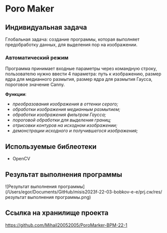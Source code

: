 # Poro Maker
## Индивидуальная задача

Глобальная задача: создание программы, которая выполняет предобработку данных, для выделения пор на изображении.
### Автоматический режим

Программа принимает входные параметры через командную строку, пользователю нужно ввести 4 параметра: путь к изображению, размер ядра для медианного размытия, размер ядра для размытия Гаусса, пороговое значение Canny.

**Функции**:
- _преобразования изображения в оттенки серого;_
- _обработки изображения медианным размытием;_
- _обработки изображения фильтром Гаусса;_
- _пороговой обработки для выделения границ;_
- _отрисовки контуров на исходном изображении;_
- _демонстрации исходного и получившегося изображения;_

## Используемые библеотеки
* OpenCV

## Результат выполнения программы

![Результат выполнения программы](/Users/egor/Documents/GitHub/misis2023f-22-03-bobkov-e-e/prj.cw/res/результат выполнения программы.png) 

## Ссылка на хранилище проекта
https://github.com/Mihail20052005/PoroMarker-BPM-22-1